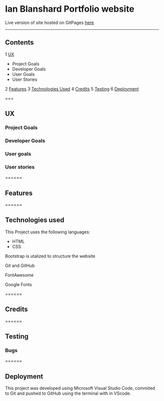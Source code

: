 # Ian Blanshard Portfolio website

Live version of site hosted on GitPages [here](#link)

---
## Contents

1 [UX](#link)
  * Project Goals
  * Developer Goals
  * User Goals
  * User Stories

2 [Features](#link)
3 [Technologies Used](#link)
4 [Credits](#link)
5 [Testing](#link)
6 [Deployment](#link)






===
## UX

### Project Goals


### Developer Goals

### User goals

### User stories


======
## Features


======
## Technologies used

This Project uses the following languages:

* HTML
* CSS

Bootstrap is utalized to structure the website

Git and GitHub

FontAwesome

Google Fonts


======
## Credits


======
## Testing

### Bugs


======
## Deployment

This project was developed using Microsoft Visual Studio Code, commited to Git and 
pushed to GitHub using the terminal with in VScode.


